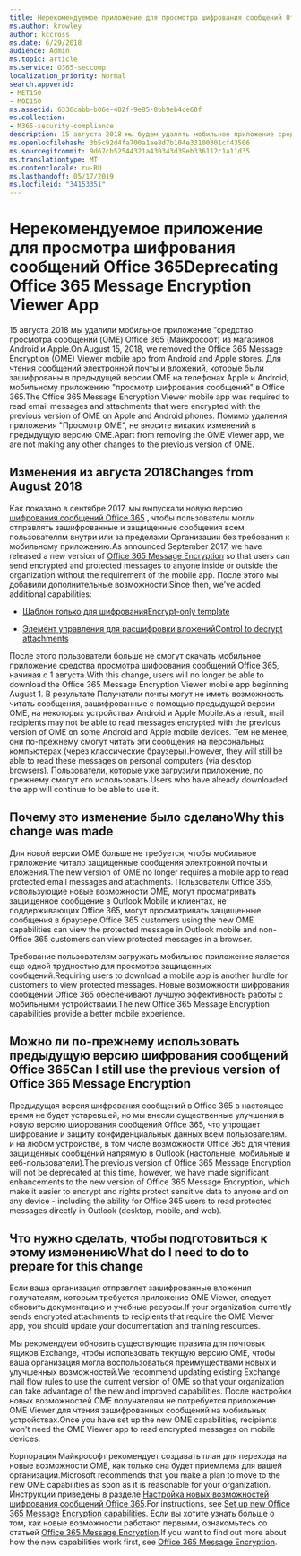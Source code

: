 ```yaml
---
title: Нерекомендуемое приложение для просмотра шифрования сообщений Office 365
ms.author: krowley
author: kccross
ms.date: 6/29/2018
audience: Admin
ms.topic: article
ms.service: O365-seccomp
localization_priority: Normal
search.appverid:
- MET150
- MOE150
ms.assetid: 6336cabb-b06e-402f-9e85-8bb9eb4ce68f
ms.collection:
- M365-security-compliance
description: 15 августа 2018 мы будем удалять мобильное приложение средства просмотра 365 Microsoft OME Message encryption () из магазинов Android и Apple. Для чтения сообщений электронной почты и вложений, которые были зашифрованы в предыдущей версии OME на телефонах Apple и Android, мобильному приложению "просмотр шифрования сообщений" в Office 365. Помимо удаления приложения "Просмотр OME", не вносите никаких изменений в предыдущую версию OME.
ms.openlocfilehash: 3b5c92d4fa700a1ae8d7b104e33100301cf43506
ms.sourcegitcommit: 9d67cb52544321a430343d39eb336112c1a11d35
ms.translationtype: MT
ms.contentlocale: ru-RU
ms.lasthandoff: 05/17/2019
ms.locfileid: "34153351"
---
```

# <a name="deprecating-office-365-message-encryption-viewer-app"></a><span data-ttu-id="fddf2-105">Нерекомендуемое приложение для просмотра шифрования сообщений Office 365</span><span class="sxs-lookup"><span data-stu-id="fddf2-105">Deprecating Office 365 Message Encryption Viewer App</span></span>

<span data-ttu-id="fddf2-106">15 августа 2018 мы удалили мобильное приложение "средство просмотра сообщений (OME) Office 365 (Майкрософт) из магазинов Android и Apple.</span><span class="sxs-lookup"><span data-stu-id="fddf2-106">On August 15, 2018, we removed the Office 365 Message Encryption (OME) Viewer mobile app from Android and Apple stores.</span></span> <span data-ttu-id="fddf2-107">Для чтения сообщений электронной почты и вложений, которые были зашифрованы в предыдущей версии OME на телефонах Apple и Android, мобильному приложению "просмотр шифрования сообщений" в Office 365.</span><span class="sxs-lookup"><span data-stu-id="fddf2-107">The Office 365 Message Encryption Viewer mobile app was required to read email messages and attachments that were encrypted with the previous version of OME on Apple and Android phones.</span></span> <span data-ttu-id="fddf2-108">Помимо удаления приложения "Просмотр OME", не вносите никаких изменений в предыдущую версию OME.</span><span class="sxs-lookup"><span data-stu-id="fddf2-108">Apart from removing the OME Viewer app, we are not making any other changes to the previous version of OME.</span></span>
  
## <a name="changes-from-august-2018"></a><span data-ttu-id="fddf2-109">Изменения из августа 2018</span><span class="sxs-lookup"><span data-stu-id="fddf2-109">Changes from August 2018</span></span>

<span data-ttu-id="fddf2-110">Как показано в сентябре 2017, мы выпускали новую версию [шифрования сообщений Office 365](https://aka.ms/ome2017) , чтобы пользователи могли отправлять зашифрованные и защищенные сообщения всем пользователям внутри или за пределами Организации без требования к мобильному приложению.</span><span class="sxs-lookup"><span data-stu-id="fddf2-110">As announced September 2017, we have released a new version of [Office 365 Message Encryption](https://aka.ms/ome2017) so that users can send encrypted and protected messages to anyone inside or outside the organization without the requirement of the mobile app.</span></span> <span data-ttu-id="fddf2-111">После этого мы добавили дополнительные возможности:</span><span class="sxs-lookup"><span data-stu-id="fddf2-111">Since then, we've added additional capabilities:</span></span>
  
- [<span data-ttu-id="fddf2-112">Шаблон только для шифрования</span><span class="sxs-lookup"><span data-stu-id="fddf2-112">Encrypt-only template</span></span>](https://aka.ms/encryptonly)

- [<span data-ttu-id="fddf2-113">Элемент управления для расшифровки вложений</span><span class="sxs-lookup"><span data-stu-id="fddf2-113">Control to decrypt attachments</span></span>](https://techcommunity.microsoft.com/t5/Security-Privacy-and-Compliance/Admin-control-for-attachments-now-available-in-Office-365/ba-p/204007)
    
<span data-ttu-id="fddf2-114">После этого пользователи больше не смогут скачать мобильное приложение средства просмотра шифрования сообщений Office 365, начиная с 1 августа.</span><span class="sxs-lookup"><span data-stu-id="fddf2-114">With this change, users will no longer be able to download the Office 365 Message Encryption Viewer mobile app beginning August 1.</span></span> <span data-ttu-id="fddf2-115">В результате Получатели почты могут не иметь возможность читать сообщения, зашифрованные с помощью предыдущей версии OME, на некоторых устройствах Android и Apple Mobile.</span><span class="sxs-lookup"><span data-stu-id="fddf2-115">As a result, mail recipients may not be able to read messages encrypted with the previous version of OME on some Android and Apple mobile devices.</span></span> <span data-ttu-id="fddf2-116">Тем не менее, они по-прежнему смогут читать эти сообщения на персональных компьютерах (через классические браузеры).</span><span class="sxs-lookup"><span data-stu-id="fddf2-116">However, they will still be able to read these messages on personal computers (via desktop browsers).</span></span> <span data-ttu-id="fddf2-117">Пользователи, которые уже загрузили приложение, по прежнему смогут его использовать.</span><span class="sxs-lookup"><span data-stu-id="fddf2-117">Users who have already downloaded the app will continue to be able to use it.</span></span>
  
## <a name="why-this-change-was-made"></a><span data-ttu-id="fddf2-118">Почему это изменение было сделано</span><span class="sxs-lookup"><span data-stu-id="fddf2-118">Why this change was made</span></span>

<span data-ttu-id="fddf2-119">Для новой версии OME больше не требуется, чтобы мобильное приложение читало защищенные сообщения электронной почты и вложения.</span><span class="sxs-lookup"><span data-stu-id="fddf2-119">The new version of OME no longer requires a mobile app to read protected email messages and attachments.</span></span> <span data-ttu-id="fddf2-120">Пользователи Office 365, использующие новые возможности OME, могут просматривать защищенное сообщение в Outlook Mobile и клиентах, не поддерживающих Office 365, могут просматривать защищенные сообщения в браузере.</span><span class="sxs-lookup"><span data-stu-id="fddf2-120">Office 365 customers using the new OME capabilities can view the protected message in Outlook mobile and non-Office 365 customers can view protected messages in a browser.</span></span>
  
<span data-ttu-id="fddf2-121">Требование пользователям загружать мобильное приложение является еще одной трудностью для просмотра защищенных сообщений.</span><span class="sxs-lookup"><span data-stu-id="fddf2-121">Requiring users to download a mobile app is another hurdle for customers to view protected messages.</span></span> <span data-ttu-id="fddf2-122">Новые возможности шифрования сообщений Office 365 обеспечивают лучшую эффективность работы с мобильными устройствами.</span><span class="sxs-lookup"><span data-stu-id="fddf2-122">The new Office 365 Message Encryption capabilities provide a better mobile experience.</span></span>
  
## <a name="can-i-still-use-the-previous-version-of-office-365-message-encryption"></a><span data-ttu-id="fddf2-123">Можно ли по-прежнему использовать предыдущую версию шифрования сообщений Office 365</span><span class="sxs-lookup"><span data-stu-id="fddf2-123">Can I still use the previous version of Office 365 Message Encryption</span></span>

<span data-ttu-id="fddf2-124">Предыдущая версия шифрования сообщений в Office 365 в настоящее время не будет устаревшей, но мы внесли существенные улучшения в новую версию шифрования сообщений Office 365, что упрощает шифрование и защиту конфиденциальных данных всем пользователям. и на любом устройстве, в том числе возможности Office 365 для чтения защищенных сообщений напрямую в Outlook (настольные, мобильные и веб-пользователи).</span><span class="sxs-lookup"><span data-stu-id="fddf2-124">The previous version of Office 365 Message Encryption will not be deprecated at this time, however, we have made significant enhancements to the new version of Office 365 Message Encryption, which make it easier to encrypt and rights protect sensitive data to anyone and on any device - including the ability for Office 365 users to read protected messages directly in Outlook (desktop, mobile, and web).</span></span> 
  
## <a name="what-do-i-need-to-do-to-prepare-for-this-change"></a><span data-ttu-id="fddf2-125">Что нужно сделать, чтобы подготовиться к этому изменению</span><span class="sxs-lookup"><span data-stu-id="fddf2-125">What do I need to do to prepare for this change</span></span>

<span data-ttu-id="fddf2-126">Если ваша организация отправляет зашифрованные вложения получателям, которым требуется приложение OME Viewer, следует обновить документацию и учебные ресурсы.</span><span class="sxs-lookup"><span data-stu-id="fddf2-126">If your organization currently sends encrypted attachments to recipients that require the OME Viewer app, you should update your documentation and training resources.</span></span>
  
<span data-ttu-id="fddf2-127">Мы рекомендуем обновить существующие правила для почтовых ящиков Exchange, чтобы использовать текущую версию OME, чтобы ваша организация могла воспользоваться преимуществами новых и улучшенных возможностей.</span><span class="sxs-lookup"><span data-stu-id="fddf2-127">We recommend updating existing Exchange mail flow rules to use the current version of OME so that your organization can take advantage of the new and improved capabilities.</span></span> <span data-ttu-id="fddf2-128">После настройки новых возможностей OME получателям не потребуется приложение OME Viewer для чтения зашифрованных сообщений на мобильных устройствах.</span><span class="sxs-lookup"><span data-stu-id="fddf2-128">Once you have set up the new OME capabilities, recipients won't need the OME Viewer app to read encrypted messages on mobile devices.</span></span>
  
<span data-ttu-id="fddf2-129">Корпорация Майкрософт рекомендует создавать план для перехода на новые возможности OME, как только она будет приемлема для вашей организации.</span><span class="sxs-lookup"><span data-stu-id="fddf2-129">Microsoft recommends that you make a plan to move to the new OME capabilities as soon as it is reasonable for your organization.</span></span> <span data-ttu-id="fddf2-130">Инструкции приведены в разделе [Настройка новых возможностей шифрования сообщений Office 365](set-up-new-message-encryption-capabilities.md).</span><span class="sxs-lookup"><span data-stu-id="fddf2-130">For instructions, see [Set up new Office 365 Message Encryption capabilities](set-up-new-message-encryption-capabilities.md).</span></span> <span data-ttu-id="fddf2-131">Если вы хотите узнать больше о том, как новые возможности работают первыми, ознакомьтесь со статьей [Office 365 Message Encryption](ome.md).</span><span class="sxs-lookup"><span data-stu-id="fddf2-131">If you want to find out more about how the new capabilities work first, see [Office 365 Message Encryption](ome.md).</span></span>
  

